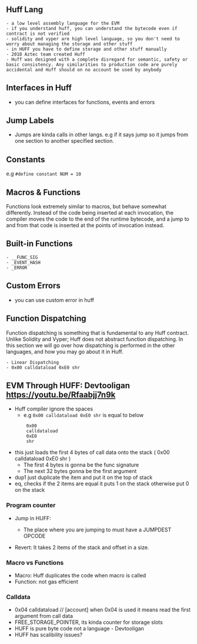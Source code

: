 ## Huff Lang

    - a low level assembly language for the EVM
    - if you understand huff, you can understand the bytecode even if contract is not verified
    - solidity and vyper are high level language, so you don't need to worry about managing the storage and other stuff
    - in HUFF you have to define storage and other stuff manually
    - 2018 Aztec team created Huff
    - Huff was designed with a complete disregard for semantic, safety or basic consistency. Any similarities to production code are purely accidental and Huff should on no account be used by anybody
    
## Interfaces in Huff

- you can define interfaces for functions, events and errors

## Jump Labels

- Jumps are kinda calls in other langs. e.g if it says jump so it jumps from one section to another specified section.

## Constants

e.g `#define constant NUM = 10`

## Macros & Functions

Functions look extremely similar to macros, but behave somewhat differently. Instead of the code being inserted at each invocation, the compiler moves the code to the end of the runtime bytecode, and a jump to and from that code is inserted at the points of invocation instead.

## Built-in Functions
    - __FUNC_SIG
    - _EVENT_HASH
    - _ERROR
    
## Custom Errors

- you can use custom error in huff

## Function Dispatching

Function dispatching is something that is fundamental to any Huff contract. Unlike Solidity and Vyper; Huff does not abstract function dispatching. In this section we will go over how dispatching is performed in the other languages, and how you may go about it in Huff.

    - Linear Dispatching
    - 0x00 calldataload 0xE0 shr

## EVM Through HUFF: Devtooligan https://youtu.be/Rfaabjj7n9k

- Huff compiler ignore the spaces
    - e.g `0x00 calldataload 0xE0 shr` is equal to below
       ````
        0x00 
        calldataload
        0xE0
        shr

- this just loads the first 4 bytes of call data onto the stack ( 0x00 calldataload 0xE0 shr )
    - The first 4 bytes is gonna be the func signature
    - The next 32 bytes gonna be the first argument
- dup1 just duplicate the item and put it on the top of stack
- eq, checks if the 2 items are equal it puts 1 on the stack otherwise put 0 on the stack

### Program counter

- Jump in HUFF: 
    - The place where you are jumping to must have a JUMPDEST OPCODE

- Revert: It takes 2 items of the stack and offset in a size.

### Macro vs Functions

- Macro: Huff duplicates the code when macro is called 
- Function: not gas efficient

### Calldata

- 0x04 calldataload // [account] when 0x04 is used it means read the first argument from call data
- FREE_STORAGE_POINTER, its kinda counter for storage slots
- HUFF is pure byte code not a language - Devtooligan
- HUFF has scalibility issues?
